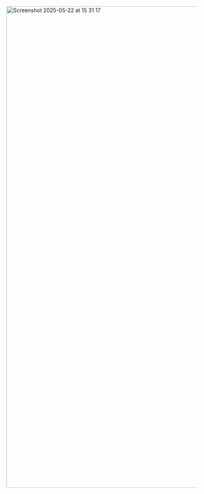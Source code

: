 <img width="1270" alt="Screenshot 2025-05-22 at 15 31 17" src="https://github.com/user-attachments/assets/7e1df2ad-5e66-4ecc-b2dd-cca3308f17a1" />
